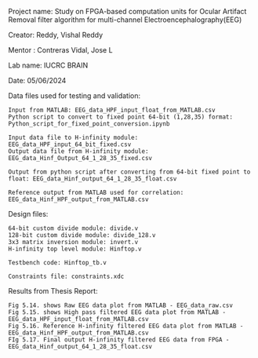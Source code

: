 Project name: Study on FPGA-based computation units for Ocular Artifact Removal filter algorithm for multi-channel Electroencephalography(EEG)

Creator: Reddy, Vishal Reddy 

Mentor : Contreras Vidal, Jose L

Lab name: IUCRC BRAIN

Date: 05/06/2024



Data files used for testing and validation:

	Input from MATLAB: EEG_data_HPF_input_float_from_MATLAB.csv
	Python script to convert to fixed point 64-bit (1,28,35) format: Python_script_for_fixed_point_conversion.ipynb

	Input data file to H-infinity module: EEG_data_HPF_input_64_bit_fixed.csv
	Output data file from H-infinity module: EEG_data_Hinf_Output_64_1_28_35_fixed.csv

	Output from python script after converting from 64-bit fixed point to float: EEG_data_Hinf_output_64_1_28_35_float.csv

	Reference output from MATLAB used for correlation: EEG_data_Hinf_HPF_output_from_MATLAB.csv

Design files:
	
	64-bit custom divide module: divide.v
	128-bit custom divide module: divide_128.v
	3x3 matrix inversion module: invert.v
	H-infinity top level module: Hinftop.v
	
	Testbench code: Hinftop_tb.v 
	
	Constraints file: constraints.xdc
	
Results from Thesis Report:

	Fig 5.14. shows Raw EEG data plot from MATLAB - EEG_data_raw.csv
	Fig 5.15. shows High pass filtered EEG data plot from MATLAB - EEG_data_HPF_input_float_from_MATLAB.csv
	Fig 5.16. Reference H-infinity filtered EEG data plot from MATLAB - EEG_data_Hinf_HPF_output_from_MATLAB.csv
	FIg 5.17. Final output H-infinity filtered EEG data from FPGA - EEG_data_Hinf_output_64_1_28_35_float.csv
